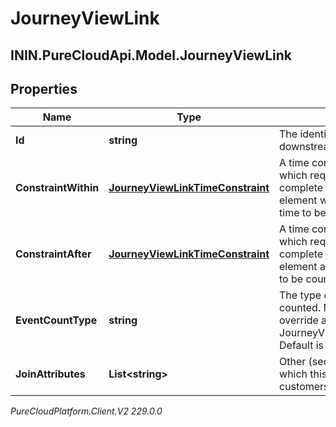 # JourneyViewLink

## ININ.PureCloudApi.Model.JourneyViewLink

## Properties

|Name | Type | Description | Notes|
|------------ | ------------- | ------------- | -------------|
| **Id** | **string** | The identifier of the element downstream | |
| **ConstraintWithin** | [**JourneyViewLinkTimeConstraint**](JourneyViewLinkTimeConstraint) | A time constraint on this link, which requires a customer to complete the downstream element within this amount of time to be counted. | [optional] |
| **ConstraintAfter** | [**JourneyViewLinkTimeConstraint**](JourneyViewLinkTimeConstraint) | A time constraint on this link, which requires a customer must complete the downstream element after this amount of time to be counted. | [optional] |
| **EventCountType** | **string** | The type of events that will be counted. Note: Concurrent will override any JourneyViewLinkTimeConstraint. Default is Sequential. | [optional] |
| **JoinAttributes** | **List&lt;string&gt;** | Other (secondary) attributes on which this link should join the customers being counted | [optional] |



_PureCloudPlatform.Client.V2 229.0.0_
